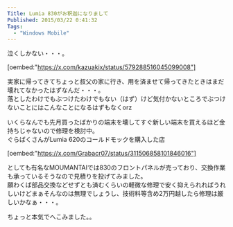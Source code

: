 ```yaml
---
Title: Lumia 830がお釈迦になりまして
Published: 2015/03/22 0:41:32
Tags:
  - "Windows Mobile"
---
```

泣くしかない・・・。  

[oembed:"https://x.com/kazuakix/status/579288516045099008"]


実家に帰ってきてちょっと叔父の家に行き、用を済ませて帰ってきたときはまだ壊れてなかったはずなんだ・・・。  
落としたわけでもぶつけたわけでもない（はず）けど気付かないところでぶつけないことにはこんなことになるはずもなくorz  


いくらなんでも先月買ったばかりの端末を壊してすぐ新しい端末を買えるほど金持ちじゃないので修理を検討中。  
ぐらばくさんがLumia 620のコールドモックを購入した店  

[oembed:"https://x.com/Grabacr07/status/311506858101846016"]


としても有名なMOUMANTAIでは830のフロントパネルが売っており、交換作業も承っているそうなので見積りを投げてみました。  
願わくば部品交換などせずとも済むくらいの軽微な修理で安く抑えられればうれしいけどまぁそんなのは無理でしょうし、技術料等含め2万円越したら修理は厳しいかなぁ・・・。  

ちょっと本気でへこみました。。